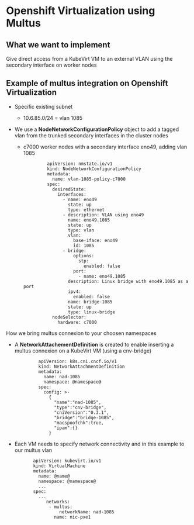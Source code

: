 # Openshift Virtualization using Multus

## What we want to implement

Give direct access from a KubeVirt VM to an external VLAN using the secondary interface on worker nodes 

## Example of multus integration on Openshift Virtualization

 * Specific existing subnet
   * 10.6.85.0/24 =  vlan 1085
  
 * We use a **NodeNetworkConfigurationPolicy** object to add a tagged vlan from the trunked secondary interfaces in the cluster nodes
   
   * c7000 worker nodes with a secondary interface eno49, adding vlan 1085
   
                  apiVersion: nmstate.io/v1
                  kind: NodeNetworkConfigurationPolicy
                  metadata:
                    name: vlan-1085-policy-c7000
                  spec:
                    desiredState:
                      interfaces:
                        - name: eno49
                          state: up
                          type: ethernet
                        - description: VLAN using eno49
                          name: eno49.1085
                          state: up
                          type: vlan
                          vlan:
                            base-iface: eno49
                            id: 1085
                        - bridge:
                            options:
                              stp:
                                enabled: false
                            port:
                              - name: eno49.1085
                          description: Linux bridge with eno49.1085 as a port
                          ipv4:
                            enabled: false
                          name: bridge-1085
                          state: up
                          type: linux-bridge
                    nodeSelector:
                      hardware: c7000
   
How we bring multus connexion to your choosen namespaces

 * A **NetworkAttachementDefinition** is created to enable inserting a multus connexion on a KubeVirt VM (using a cnv-bridge)


                apiVersion: k8s.cni.cncf.io/v1
                kind: NetworkAttachmentDefinition
                metadata:
                  name: nad-1085
                  namespace: @namespace@
                spec:
                  config: >-
                    {
                      "name":"nad-1085",
                      "type":"cnv-bridge",
                      "cniVersion":"0.3.1",
                      "bridge":"bridge-1085",
                      "macspoofchk":true,
                      "ipam":{}
                    }     

 * Each VM needs to specify network connectivity and in this example to our multus vlan

              apiVersion: kubevirt.io/v1
              kind: VirtualMachine
              metadata:
                name: @name@
                namespace: @namespace@
                ...
              spec:
                ...
                   networks:
                    - multus:
                        networkName: nad-1085
                      name: nic-pxe1

